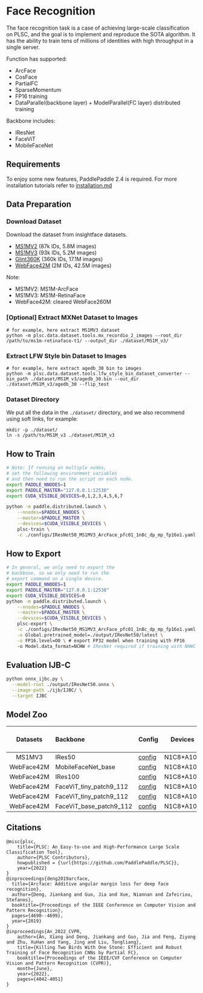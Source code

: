# Face Recognition

The face recognition task is a case of achieving large-scale classification on PLSC, 
and the goal is to implement and reproduce the SOTA algorithm. It has 
the ability to train tens of millions of identities with high throughput in a single server.

Function has supported:
* ArcFace
* CosFace
* PartialFC
* SparseMomentum
* FP16 training
* DataParallel(backbone layer) + ModelParallel(FC layer) distributed training

Backbone includes:
* IResNet
* FaceViT
* MobileFaceNet

## Requirements
To enjoy some new features, PaddlePaddle 2.4 is required. For more installation tutorials 
refer to [installation.md](../../../tutorials/get_started/installation.md)

## Data Preparation

### Download Dataset

Download the dataset from insightface datasets.

- [MS1MV2](https://github.com/deepinsight/insightface/tree/master/recognition/_datasets_#ms1m-arcface-85k-ids58m-images-57) (87k IDs, 5.8M images)
- [MS1MV3](https://github.com/deepinsight/insightface/tree/master/recognition/_datasets_#ms1m-retinaface) (93k IDs, 5.2M images)
- [Glint360K](https://github.com/deepinsight/insightface/tree/master/recognition/partial_fc#4-download) (360k IDs, 17.1M images)
- [WebFace42M](https://github.com/deepinsight/insightface/blob/master/recognition/arcface_torch/docs/prepare_webface42m.md) (2M IDs, 42.5M images)

Note:
* MS1MV2: MS1M-ArcFace
* MS1MV3: MS1M-RetinaFace
* WebFace42M: cleared WebFace260M

### [Optional] Extract MXNet Dataset to Images
```shell
# for example, here extract MS1MV3 dataset
python -m plsc.data.dataset.tools.mx_recordio_2_images --root_dir /path/to/ms1m-retinaface-t1/ --output_dir ./dataset/MS1M_v3/
```

### Extract LFW Style bin Dataset to Images
```shell
# for example, here extract agedb_30 bin to images
python -m plsc.data.dataset.tools.lfw_style_bin_dataset_converter --bin_path ./dataset/MS1M_v3/agedb_30.bin --out_dir ./dataset/MS1M_v3/agedb_30 --flip_test
```

### Dataset Directory
We put all the data in the `./dataset/` directory, and we also recommend using soft links, for example:
```shell
mkdir -p ./dataset/
ln -s /path/to/MS1M_v3 ./dataset/MS1M_v3
```

## How to Train

```bash
# Note: If running on multiple nodes, 
# set the following environment variables 
# and then need to run the script on each node.
export PADDLE_NNODES=1
export PADDLE_MASTER="127.0.0.1:12538"
export CUDA_VISIBLE_DEVICES=0,1,2,3,4,5,6,7

python -m paddle.distributed.launch \
    --nnodes=$PADDLE_NNODES \
    --master=$PADDLE_MASTER \
    --devices=$CUDA_VISIBLE_DEVICES \
    plsc-train \
    -c ./configs/IResNet50_MS1MV3_ArcFace_pfc01_1n8c_dp_mp_fp16o1.yaml
```

## How to Export

```bash
# In general, we only need to export the 
# backbone, so we only need to run the 
# export command on a single device.
export PADDLE_NNODES=1
export PADDLE_MASTER="127.0.0.1:12538"
export CUDA_VISIBLE_DEVICES=0
python -m paddle.distributed.launch \
    --nnodes=$PADDLE_NNODES \
    --master=$PADDLE_MASTER \
    --devices=$CUDA_VISIBLE_DEVICES \
    plsc-export \
    -c ./configs/IResNet50_MS1MV3_ArcFace_pfc01_1n8c_dp_mp_fp16o1.yaml \
    -o Global.pretrained_model=./output/IResNet50/latest \
    -o FP16.level=O0 \ # export FP32 model when training with FP16
    -o Model.data_format=NCHW # IResNet required if training with NHWC 
```

## Evaluation IJB-C
```bash
python onnx_ijbc.py \
  --model-root ./output/IResNet50.onnx \
  --image-path ./ijb/IJBC/ \
  --target IJBC
```

## Model Zoo

|  Datasets  | Backbone                | Config                                                       | Devices   | PFC  | IJB-C(1E-4) | IJB-C(1E-5) | checkpoint                                                   | log                                                          |
| :--------: | :---------------------- | ------------------------------------------------------------ | --------- | ---- | ----------- | :---------- | :----------------------------------------------------------- | ------------------------------------------------------------ |
|   MS1MV3   | IRes50                  | [config](./configs/IResNet50_MS1MV3_ArcFace_pfc10_1n8c_dp_mp_fp16o1.yaml) | N1C8*A100 | 1.0  | 96.43       | 94.43       | [download](https://plsc.bj.bcebos.com/models/face/v2.4/IResNet50_MS1MV3_ArcFace_pfc10_1n8c_dp_mp_fp16o1.pdparams) | [download](https://plsc.bj.bcebos.com/models/face/v2.4/IResNet50_MS1MV3_ArcFace_pfc10_1n8c_dp_mp_fp16o1.log) |
| WebFace42M | MobileFaceNet_base      | [config](./configs/MobileFaceNet_WebFace42M_CosFace_pfc02_1n8c_dp_mp_fp16o1.yaml) | N1C8*A100 | 0.2  | 95.22       | 92.48       | [download](https://plsc.bj.bcebos.com/models/face/v2.4/MobileFaceNet_WebFace42M_CosFace_pfc02_1n8c_dp_mp_fp16o1.pdparams) | [download](https://plsc.bj.bcebos.com/models/face/v2.4/MobileFaceNet_WebFace42M_CosFace_pfc02_1n8c_dp_mp_fp16o1.log) |
| WebFace42M | IRes100                 | [config](./configs/IResNet100_WebFace42M_CosFace_pfc02_1n8c_dp_mp_fp16o1.yaml) | N1C8*A100 | 0.2  | 97.78       | 96.46       | [download](https://plsc.bj.bcebos.com/models/face/v2.4/IResNet100_WebFace42M_CosFace_pfc02_1n8c_dp_mp_fp16o1.pdparams) | [download](https://plsc.bj.bcebos.com/models/face/v2.4/IResNet100_WebFace42M_CosFace_pfc02_1n8c_dp_mp_fp16o1.log) |
| WebFace42M | FaceViT_tiny_patch9_112 | [config](./configs/FaceViT_tiny_patch9_112_WebFace42M_CosFace_pfc10_droppath005_mask0_1n8c_dp_mp_fp16o1.yaml) | N1C8*A100 | 1.0  | 97.24       | 95.79       | [download](https://plsc.bj.bcebos.com/models/face/v2.4/FaceViT_tiny_patch9_112_WebFace42M_CosFace_pfc10_droppath005_mask0_1n8c_dp_mp_fp16o1.pdparams) | [download](https://plsc.bj.bcebos.com/models/face/v2.4/FaceViT_tiny_patch9_112_WebFace42M_CosFace_pfc10_droppath005_mask0_1n8c_dp_mp_fp16o1.log) |
| WebFace42M | FaceViT_tiny_patch9_112 | [config](./configs/FaceViT_tiny_patch9_112_WebFace42M_CosFace_pfc02_droppath005_mask0_1n8c_dp_mp_fp16o1.yaml) | N1C8*A100 | 0.2  | 97.28       | 95.79       | [download](https://plsc.bj.bcebos.com/models/face/v2.4/FaceViT_tiny_patch9_112_WebFace42M_CosFace_pfc02_droppath005_mask0_1n8c_dp_mp_fp16o1.pdparams) | [download](https://plsc.bj.bcebos.com/models/face/v2.4/FaceViT_tiny_patch9_112_WebFace42M_CosFace_pfc02_droppath005_mask0_1n8c_dp_mp_fp16o1.log) |
| WebFace42M | FaceViT_base_patch9_112 | [config](./configs/FaceViT_base_patch9_112_WebFace42M_CosFace_pfc03_droppath005_mask005_1n8c_dp_mp_fp16o1.yaml) | N1C8*A100 | 0.3  | 97.97       | 97.04       | [download](https://plsc.bj.bcebos.com/models/face/v2.4/FaceViT_base_patch9_112_WebFace42M_CosFace_pfc03_droppath005_mask005_1n8c_dp_mp_fp16o1.pdparams) | [download](https://plsc.bj.bcebos.com/models/face/v2.4/FaceViT_base_patch9_112_WebFace42M_CosFace_pfc03_droppath005_mask005_1n8c_dp_mp_fp16o1.log) |

## Citations

```
@misc{plsc,
    title={PLSC: An Easy-to-use and High-Performance Large Scale Classification Tool},
    author={PLSC Contributors},
    howpublished = {\url{https://github.com/PaddlePaddle/PLSC}},
    year={2022}
}
@inproceedings{deng2019arcface,
  title={Arcface: Additive angular margin loss for deep face recognition},
  author={Deng, Jiankang and Guo, Jia and Xue, Niannan and Zafeiriou, Stefanos},
  booktitle={Proceedings of the IEEE Conference on Computer Vision and Pattern Recognition},
  pages={4690--4699},
  year={2019}
}
@inproceedings{An_2022_CVPR,
    author={An, Xiang and Deng, Jiankang and Guo, Jia and Feng, Ziyong and Zhu, XuHan and Yang, Jing and Liu, Tongliang},
    title={Killing Two Birds With One Stone: Efficient and Robust Training of Face Recognition CNNs by Partial FC},
    booktitle={Proceedings of the IEEE/CVF Conference on Computer Vision and Pattern Recognition (CVPR)},
    month={June},
    year={2022},
    pages={4042-4051}
}
```
